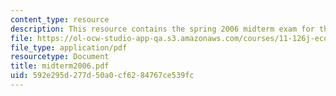 ```yaml
---
content_type: resource
description: This resource contains the spring 2006 midterm exam for the course.
file: https://ol-ocw-studio-app-qa.s3.amazonaws.com/courses/11-126j-economics-of-education-spring-2007/592e295d277d50a0cf6284767ce539fc_midterm2006.pdf
file_type: application/pdf
resourcetype: Document
title: midterm2006.pdf
uid: 592e295d-277d-50a0-cf62-84767ce539fc
---
```

